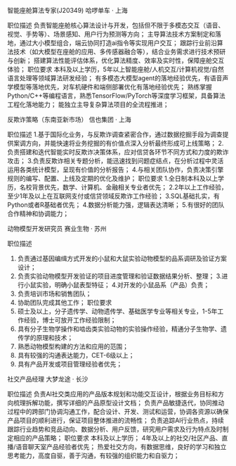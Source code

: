 智能座舱算法专家(J20349)
哈啰单车 · 上海

职位描述
负责智能座舱核心算法设计与开发，包括但不限于多模态交互（语音、视觉、手势等）、场景感知、用户行为预测等方向；
主导算法技术方案制定和落地，通过大小模型组合，端云协同打造ai指令等实现用户交互；
跟踪行业前沿算法技术（如大模型在座舱的应用、多传感器融合等），结合业务需求进行技术预研与创新；
搭建算法性能评估体系，优化算法精度、效率及实时性，保障座舱交互体验；
职位要求
本科及以上学历，5年以上智能座舱/人机交互/计算机视觉/自然语言处理等领域算法研发经验；
有多模态大模型agent的落地经验优先，有语音声学模型等落地优先，对车机硬件和端侧部署优化有落地经验优先；
熟练掌握Python/C++等编程语言，熟悉TensorFlow/PyTorch等深度学习框架，具备算法工程化落地能力；
能独立主导复杂算法项目的全流程推进；


反欺诈策略（东南亚新市场）
信也集团 · 上海

职位描述
1.基于国际化业务，与反欺诈调查紧密合作，通过数据挖掘手段为调查提供案调方向，并能快速将业务挖掘的有价值点深入分析最终形成可上线策略；
2.负责搭建和迭代智能实时反欺诈决策体系，应对信贷各环节不同方式和力度的欺诈攻击；
3.负责反欺诈相关专题分析，能迅速找到问题症结点，在分析过程中灵活运用各类统计模型，呈现有价值的分析报告；
4.与相关团队协作，负责决策引擎规则的编写、配置、上线及定期的优化及维护；
职位要求
1.全日制本科及以上学历，名校背景优先，数学、计算机、金融相关专业者优先；
2.2年以上工作经验，至少1年及以上在互联网支付或信贷领域反欺诈工作经验；
3.SQL基础扎实，有Python或者R基础者优先；
4.数据分析能力强，逻辑表达清晰；
5.有很好的团队合作精神和协调能力；


动物模型开发研究员
赛业生物 · 苏州

职位描述
1. 负责通过基因编缉方式开发的小鼠和大鼠实验动物模型的品系调研及验证方案设计；
2. 负责实验动物模型开发验证的项目进度管理和验证数据结果分析、整理；
3.进行小鼠实验，明确小鼠表型特征；
4.对开发的小鼠品系（产品）负责；
1. 负责培训市场和销售团队；
2. 协助团队完成其他工作；
职位要求
1. 硕士及以上，分子遗传学、动物遗传学、基础医学专业等相关专业，1-5年工作经验，博士可放开工作经验限制；
2. 具有分子生物学操作和啮齿类实验动物的实验操作经验，精通分子生物学、遗传学的原理和技术；
3. 熟悉动物模型构建的方法和应用的范围；
4. 具有较强的沟通表达能力，CET-6级以上；
5. 具有产品开发或项目管理经验者优先；


社交产品经理
大梦龙途 · 长沙

职位描述
负责AI社交类应用的产品版本规划和功能交互设计，根据业务目标和方向梳理拆解功能，撰写详细的产品原型设计文档；
负责产品敏捷迭代，协同推动过程中的跨部门协调沟通工作，配合设计、开发、测试和运营，协调各资源以确保产品项目的顺利进行，保证项目整体推进的流畅性；
负责追踪AI行业热点，持续跟踪行业趋势和竞品动向、数据分析、用户反馈，研究用户需求及行为特点及时制定相应的产品策略；
职位要求
本科及以上学历；
4年及以上的社交/社区产品、直播/语音聊天室产品经验者优先；
热爱社交方向，有数据思维，良好的学习和独立思考能力，高度自驱，善于沟通，有较强的组织能力和自驱力；